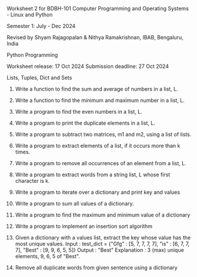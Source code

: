 Worksheet 2 for 
BDBH-101 Computer Programming and Operating Systems - Linux and Python

Semester 1: July - Dec 2024

Revised by
Shyam Rajagopalan & Nithya Ramakrishnan,
IBAB, Bengaluru, India

Python Programming

Worksheet release: 17 Oct 2024
Submission deadline: 27 Oct 2024

Lists, Tuples, Dict and Sets

1. Write a function to find the sum and average of numbers in a list, L.
2. Write a function to find the minimum and maximum number in a list, L.
3. Write a program to find the even numbers in a list, L.
4. Write a program to print the duplicate elements in a list, L.
5. Write a program to subtract two matrices, m1 and m2, using a list of lists.
6. Write a program to extract elements of a list, if it occurs more than k times.
7. Write a program to remove all occurrences of an element from a list, L.
8. Write a program to extract words from a string list, L whose first character is k.
9. Write a program to iterate over a dictionary and print key and values
10. Write a program to sum all values of a dictionary.
11. Write a program to find the maximum and minimum value of a dictionary
12. Write a program to implement an insertion sort algorithm
13. Given a dictionary with a values list, extract the key whose value has the most unique values. 
Input : test_dict = {"Gfg" : [5, 7, 7, 7, 7], "is" : [6, 7, 7, 7], "Best" : [9, 9, 6, 5, 5]} 
Output : "Best" 
Explanation : 3 (max) unique elements, 9, 6, 5 of "Best".

14. Remove all duplicate words from given sentence using a dictionary



